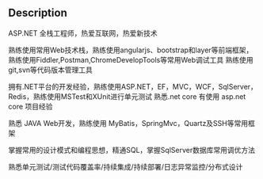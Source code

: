 ## Description
ASP.NET 全栈工程师，热爱互联网，热爱新技术 

熟练使用常用Web技术栈，熟练使用angularjs、bootstrap和layer等前端框架，熟练使用Fiddler,Postman,ChromeDevelopTools等常用Web调试工具
熟练使用git,svn等代码版本管理工具

拥有.NET平台的开发经验，熟练使用ASP.NET，EF，MVC，WCF，SqlServer，Redis，熟练使用MSTest和XUnit进行单元测试
熟悉.net core 有使用 asp.net core 项目经验

熟悉 JAVA Web开发，熟练使用 MyBatis，SpringMvc，Quartz及SSH等常用框架

掌握常用的设计模式和编程思想，精通SQL，掌握SqlServer数据库常用调优方法

熟悉单元测试/测试代码覆盖率/持续集成/持续部署/日志异常监控/分布式设计